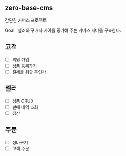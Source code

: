 ## zero-base-cms

간단한 커머스 프로젝트

Goal : 셀러와 구매자 사이를 중개해 주는 커머스 서버를 구축한다.


## 고객
- [ ] 회원 가입
- [ ] 상품 등록하기
- [ ] 결제를 위한 무언가

## 셀러
- [ ] 상품 CRUD
- [ ] 판매 내역 조회
- [ ] 정산

## 주문
- [ ] 장바구기
- [ ] 고객 주문
